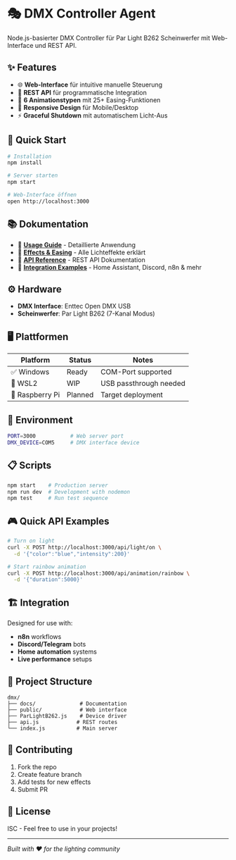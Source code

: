 # 🎭 DMX Controller Agent

Node.js-basierter DMX Controller für Par Light B262 Scheinwerfer mit Web-Interface und REST API.

## ✨ Features

- 🌐 **Web-Interface** für intuitive manuelle Steuerung
- 🔌 **REST API** für programmatische Integration  
- 🎨 **6 Animationstypen** mit 25+ Easing-Funktionen
- 📱 **Responsive Design** für Mobile/Desktop
- ⚡ **Graceful Shutdown** mit automatischem Licht-Aus

## 🚀 Quick Start

```bash
# Installation
npm install

# Server starten
npm start

# Web-Interface öffnen
open http://localhost:3000
```

## 📚 Dokumentation

- 📖 **[Usage Guide](docs/usage.md)** - Detaillierte Anwendung
- 🎪 **[Effects & Easing](docs/effects.md)** - Alle Lichteffekte erklärt
- 🔌 **[API Reference](docs/api.md)** - REST API Dokumentation
- 🔗 **[Integration Examples](docs/integrations.md)** - Home Assistant, Discord, n8n & mehr

## ⚙️ Hardware

- **DMX Interface**: Enttec Open DMX USB
- **Scheinwerfer**: Par Light B262 (7-Kanal Modus)

## 🖥️ Plattformen

| Platform | Status | Notes |
|----------|--------|-------|
| ✅ Windows | Ready | COM-Port supported |
| 🚧 WSL2 | WIP | USB passthrough needed |
| 🎯 Raspberry Pi | Planned | Target deployment |

## 🔧 Environment

```bash
PORT=3000           # Web server port
DMX_DEVICE=COM5     # DMX interface device
```

## 📋 Scripts

```bash
npm start    # Production server
npm run dev  # Development with nodemon  
npm test     # Run test sequence
```

## 🎮 Quick API Examples

```bash
# Turn on light
curl -X POST http://localhost:3000/api/light/on \
  -d '{"color":"blue","intensity":200}'

# Start rainbow animation
curl -X POST http://localhost:3000/api/animation/rainbow \
  -d '{"duration":5000}'
```

## 🏗️ Integration

Designed for use with:
- **n8n** workflows
- **Discord/Telegram** bots
- **Home automation** systems
- **Live performance** setups

## 📁 Project Structure

```
dmx/
├── docs/              # Documentation
├── public/            # Web interface
├── ParLightB262.js    # Device driver
├── api.js            # REST routes
└── index.js          # Main server
```

## 🤝 Contributing

1. Fork the repo
2. Create feature branch
3. Add tests for new effects
4. Submit PR

## 📄 License

ISC - Feel free to use in your projects!

---

*Built with ❤️ for the lighting community*